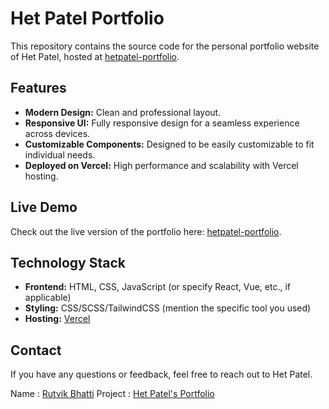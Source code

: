 # Het Patel Portfolio

This repository contains the source code for the personal portfolio website of Het Patel, hosted at [hetpatel-portfolio](https://customize-shadow.vercel.app/).

## Features

- **Modern Design:** Clean and professional layout.
- **Responsive UI:** Fully responsive design for a seamless experience across devices.
- **Customizable Components:** Designed to be easily customizable to fit individual needs.
- **Deployed on Vercel:** High performance and scalability with Vercel hosting.

## Live Demo

Check out the live version of the portfolio here: [hetpatel-portfolio](https://customize-shadow.vercel.app/).

## Technology Stack

- **Frontend:** HTML, CSS, JavaScript (or specify React, Vue, etc., if applicable)
- **Styling:** CSS/SCSS/TailwindCSS (mention the specific tool you used)
- **Hosting:** [Vercel](https://vercel.com)

## Contact
If you have any questions or feedback, feel free to reach out to Het Patel.

Name : [Rutvik Bhatti](rutvikbhatti0727@gmail.com)
Project : [Het Patel's Portfolio](https://vercel.com/rutvikbhatti/hetpatel-portfolio/F2XgJqAJcEK95fgpzVmUmazMXdhm)

